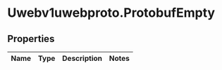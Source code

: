 # Uwebv1uwebproto.ProtobufEmpty

## Properties
Name | Type | Description | Notes
------------ | ------------- | ------------- | -------------


